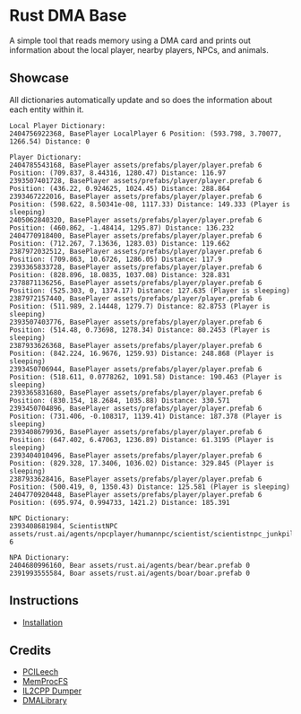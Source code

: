 # Rust DMA Base
  A simple tool that reads memory using a DMA card and prints out information about the local player, nearby players, NPCs, and animals.

## Showcase

All dictionaries automatically update and so does the information about each entity within it.
```
Local Player Dictionary:
2404756922368, BasePlayer LocalPlayer 6 Position: (593.798, 3.70077, 1266.54) Distance: 0

Player Dictionary:
2404785543168, BasePlayer assets/prefabs/player/player.prefab 6 Position: (709.837, 8.44316, 1280.47) Distance: 116.97
2393507401728, BasePlayer assets/prefabs/player/player.prefab 6 Position: (436.22, 0.924625, 1024.45) Distance: 288.864
2393467222016, BasePlayer assets/prefabs/player/player.prefab 6 Position: (598.622, 8.50341e-08, 1117.33) Distance: 149.333 (Player is sleeping)
2405062840320, BasePlayer assets/prefabs/player/player.prefab 6 Position: (460.862, -1.48414, 1295.87) Distance: 136.232
2404770918400, BasePlayer assets/prefabs/player/player.prefab 6 Position: (712.267, 7.13636, 1283.03) Distance: 119.662
2387972032512, BasePlayer assets/prefabs/player/player.prefab 6 Position: (709.863, 10.6726, 1286.05) Distance: 117.9
2393365833728, BasePlayer assets/prefabs/player/player.prefab 6 Position: (828.896, 18.0835, 1037.08) Distance: 328.831
2378871136256, BasePlayer assets/prefabs/player/player.prefab 6 Position: (525.303, 0, 1374.17) Distance: 127.635 (Player is sleeping)
2387972157440, BasePlayer assets/prefabs/player/player.prefab 6 Position: (511.989, 2.14448, 1279.7) Distance: 82.8753 (Player is sleeping)
2393507403776, BasePlayer assets/prefabs/player/player.prefab 6 Position: (514.48, 0.73698, 1278.34) Distance: 80.2453 (Player is sleeping)
2387933626368, BasePlayer assets/prefabs/player/player.prefab 6 Position: (842.224, 16.9676, 1259.93) Distance: 248.868 (Player is sleeping)
2393450706944, BasePlayer assets/prefabs/player/player.prefab 6 Position: (518.611, 0.0778262, 1091.58) Distance: 190.463 (Player is sleeping)
2393365831680, BasePlayer assets/prefabs/player/player.prefab 6 Position: (830.154, 18.2684, 1035.88) Distance: 330.571
2393450704896, BasePlayer assets/prefabs/player/player.prefab 6 Position: (731.406, -0.108317, 1139.41) Distance: 187.378 (Player is sleeping)
2393408679936, BasePlayer assets/prefabs/player/player.prefab 6 Position: (647.402, 6.47063, 1236.89) Distance: 61.3195 (Player is sleeping)
2393404010496, BasePlayer assets/prefabs/player/player.prefab 6 Position: (829.328, 17.3406, 1036.02) Distance: 329.845 (Player is sleeping)
2387933628416, BasePlayer assets/prefabs/player/player.prefab 6 Position: (500.419, 0, 1350.43) Distance: 125.581 (Player is sleeping)
2404770920448, BasePlayer assets/prefabs/player/player.prefab 6 Position: (695.974, 0.994733, 1421.2) Distance: 185.391

NPC Dictionary:
2393408681984, ScientistNPC assets/rust.ai/agents/npcplayer/humannpc/scientist/scientistnpc_junkpile_pistol.prefab 6

NPA Dictionary:
2404680996160, Bear assets/rust.ai/agents/bear/bear.prefab 0
2391993555584, Boar assets/rust.ai/agents/boar/boar.prefab 0
```

## Instructions
* [Installation](./Installation.md)

## Credits
* [PCILeech](https://github.com/ufrisk/pcileech)
* [MemProcFS](https://github.com/ufrisk/MemProcFS)
* [IL2CPP Dumper](https://github.com/Perfare/Il2CppDumper)
* [DMALibrary](https://github.com/Metick/DMALibrary/tree/Master)
